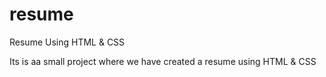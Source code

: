 # resume
Resume Using HTML &amp; CSS

Its is aa small project where we have created a resume using HTML &amp; CSS 
